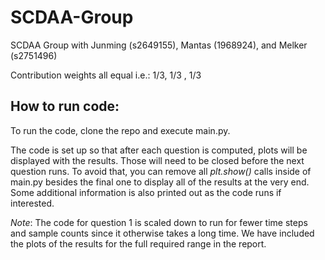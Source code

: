 # SCDAA-Group
SCDAA Group with Junming (s2649155), Mantas (1968924), and Melker (s2751496)

Contribution weights all equal i.e.: 1/3, 1/3 , 1/3

## How to run code:

To run the code, clone the repo and execute main.py. 

The code is set up so that after each question is computed, plots will be displayed with the results. Those will need to be closed before the next question runs. To avoid that, you can remove all _plt.show()_ calls inside of main.py besides the final one to display all of the results at the very end. Some additional information is also printed out as the code runs if interested.

*Note*: The code for question 1 is scaled down to run for fewer time steps and sample counts since it otherwise takes a long time. We have included the plots of the results for the full required range in the report. 

